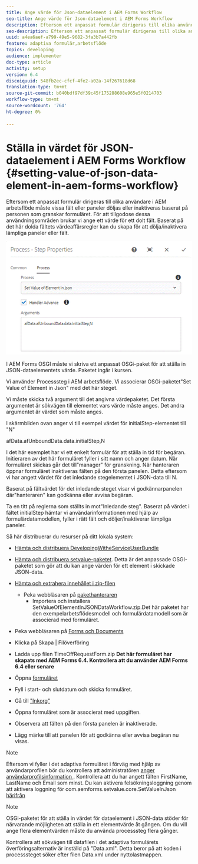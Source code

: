 ```yaml
---
title: Ange värde för Json-dataelement i AEM Forms Workflow
seo-title: Ange värde för Json-dataelement i AEM Forms Workflow
description: Eftersom ett anpassat formulär dirigeras till olika användare i AEM arbetsflöde måste vissa fält eller paneler döljas eller inaktiveras baserat på personen som granskar formuläret. För att tillgodose dessa användningsområden brukar vi ange ett värde för ett dolt fält. Baserat på det här dolda fältets värdeaffärsregler kan du skapa för att dölja/inaktivera lämpliga paneler eller fält.
seo-description: Eftersom ett anpassat formulär dirigeras till olika användare i AEM arbetsflöde måste vissa fält eller paneler döljas eller inaktiveras baserat på personen som granskar formuläret. För att tillgodose dessa användningsområden brukar vi ange ett värde för ett dolt fält. Baserat på det här dolda fältets värdeaffärsregler kan du skapa för att dölja/inaktivera lämpliga paneler eller fält.
uuid: a4ea6aef-a799-49e5-9682-3fa3b7a442fb
feature: adaptiva formulär,arbetsflöde
topics: developing
audience: implementer
doc-type: article
activity: setup
version: 6.4
discoiquuid: 548fb2ec-cfcf-4fe2-a02a-14f267618d68
translation-type: tm+mt
source-git-commit: b040bdf97df39c45f175288608e965e5f0214703
workflow-type: tm+mt
source-wordcount: '764'
ht-degree: 0%

---
```



# Ställa in värdet för JSON-dataelement i AEM Forms Workflow {#setting-value-of-json-data-element-in-aem-forms-workflow}

Eftersom ett anpassat formulär dirigeras till olika användare i AEM arbetsflöde måste vissa fält eller paneler döljas eller inaktiveras baserat på personen som granskar formuläret. För att tillgodose dessa användningsområden brukar vi ange ett värde för ett dolt fält. Baserat på det här dolda fältets värdeaffärsregler kan du skapa för att dölja/inaktivera lämpliga paneler eller fält.

![Ställa in värdet för ett element i json-data](assets/capture-3.gif)

I AEM Forms OSGI måste vi skriva ett anpassat OSGi-paket för att ställa in JSON-dataelementets värde. Paketet ingår i kursen.

Vi använder Processsteg i AEM arbetsflöde. Vi associerar OSGi-paketet&quot;Set Value of Element in Json&quot; med det här steget.

Vi måste skicka två argument till det angivna värdepaketet. Det första argumentet är sökvägen till elementet vars värde måste anges. Det andra argumentet är värdet som måste anges.

I skärmbilden ovan anger vi till exempel värdet för initialStep-elementet till &quot;N&quot;

afData.afUnboundData.data.initialStep,N

I det här exemplet har vi ett enkelt formulär för att ställa in tid för begäran. Initieraren av det här formuläret fyller i sitt namn och anger datum. När formuläret skickas går det till&quot;manager&quot; för granskning. När hanteraren öppnar formuläret inaktiveras fälten på den första panelen. Detta eftersom vi har angett värdet för det inledande stegelementet i JSON-data till N.

Baserat på fältvärdet för det inledande steget visar vi godkännarpanelen där&quot;hanteraren&quot; kan godkänna eller avvisa begäran.

Ta en titt på reglerna som ställts in mot&quot;Inledande steg&quot;. Baserat på värdet i fältet initialStep hämtar vi användarinformationen med hjälp av formulärdatamodellen, fyller i rätt fält och döljer/inaktiverar lämpliga paneler.

Så här distribuerar du resurser på ditt lokala system:

* [Hämta och distribuera DevelopingWitheServiceUserBundle](/help/forms/assets/common-osgi-bundles/DevelopingWithServiceUser.jar)

* [Hämta och distribuera setvalue-paketet](/help/forms/assets/common-osgi-bundles/SetValueApp.core-1.0-SNAPSHOT.jar). Detta är det anpassade OSGI-paketet som gör att du kan ange värden för ett element i skickade JSON-data.

* [Hämta och extrahera innehållet i zip-filen](assets/set-value-jsondata.zip)
   * Peka webbläsaren på [pakethanteraren](http://localhost:4502/crx/packmgr/index.jsp)
      * Importera och installera SetValueOfElementInJSONDataWorkflow.zip.Det här paketet har den exempelarbetsflödesmodell och formulärdatamodell som är associerad med formuläret.

* Peka webbläsaren på [Forms och Documents](http://localhost:4502/aem/forms.html/content/dam/formsanddocuments)
* Klicka på Skapa | Filöverföring
* Ladda upp filen TimeOffRequestForm.zip
   **Det här formuläret har skapats med AEM Forms 6.4. Kontrollera att du använder AEM Forms 6.4 eller senare**
* Öppna [formuläret](http://localhost:4502/content/dam/formsanddocuments/timeoffrequest/jcr:content?wcmmode=disabled)
* Fyll i start- och slutdatum och skicka formuläret.
* Gå till [&quot;Inkorg&quot;](http://localhost:4502/aem/inbox)
* Öppna formuläret som är associerat med uppgiften.
* Observera att fälten på den första panelen är inaktiverade.
* Lägg märke till att panelen för att godkänna eller avvisa begäran nu visas.

>[!NOTE]
>
>Eftersom vi fyller i det adaptiva formuläret i förväg med hjälp av användarprofilen bör du kontrollera att administratören [anger användarprofilsinformation ](http://localhost:4502/security/users.html). Kontrollera att du har angett fälten FirstName, LastName och Email som minst.
>Du kan aktivera felsökningsloggning genom att aktivera loggning för com.aemforms.setvalue.core.SetValueInJson [härifrån](http://localhost:4502/system/console/slinglog)

>[!NOTE]
>
>OSGi-paketet för att ställa in värdet för dataelement i JSON-data stöder för närvarande möjligheten att ställa in ett elementvärde åt gången. Om du vill ange flera elementvärden måste du använda processsteg flera gånger.
>
>Kontrollera att sökvägen till datafilen i det adaptiva formulärets överföringsalternativ är inställd på &quot;Data.xml&quot;. Detta beror på att koden i processsteget söker efter filen Data.xml under nyttolastmappen.
